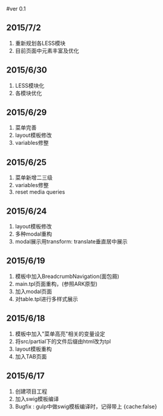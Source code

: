 #ver 0.1 

## 2015/7/2 
1. 重新规划各LESS模块
2. 目前页面中元素丰富及优化 


## 2015/6/30
1. LESS模块化
2. 各模块优化


## 2015/6/29
1. 菜单完善
2. layout模板修改
3. variables修整

## 2015/6/25
1. 菜单新增二三级
2. variables修整
3. reset media queries


## 2015/6/24
1. layout模板修改
2. 多种modal重构
3. modal展示用transform: translate垂直居中展示


## 2015/6/19
1. 模板中加入BreadcrumbNavigation(面包屑)
2. main.tpl页面重构，(参照ARK原型)
3. 加入modal页面
4. 对table.tpl进行多样式展示


## 2015/6/18
1. 模板中加入"菜单高亮"相关的变量设定
2. 将src/partial下的文件后缀由html改为tpl
3. layout模板重构
4. 加入TAB页面


## 2015/6/17
1. 创建项目工程
2. 加入swig模板编译 
3. Bugfix : gulp中做swig模板编译时，记得带上 {cache:false}
